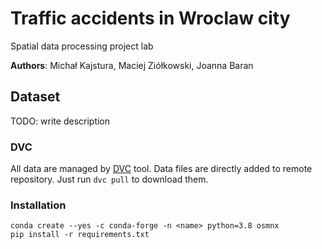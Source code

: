 # Traffic accidents in Wroclaw city

Spatial data processing project lab

__Authors__: Michał Kajstura, Maciej Ziółkowski, Joanna Baran

## Dataset

TODO: write description

### DVC

All data are managed by [DVC](https://dvc.org/) tool. Data files are directly added to
remote repository. Just run `dvc pull` to download them.

### Installation

```
conda create --yes -c conda-forge -n <name> python=3.8 osmnx  
pip install -r requirements.txt
```